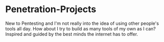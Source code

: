 # Penetration-Projects

New to Pentesting and I'm not really into the idea of using other people's tools all day. How about I try to build as many tools of my own as I can?
Inspired and guided by the best minds the internet has to offer.
